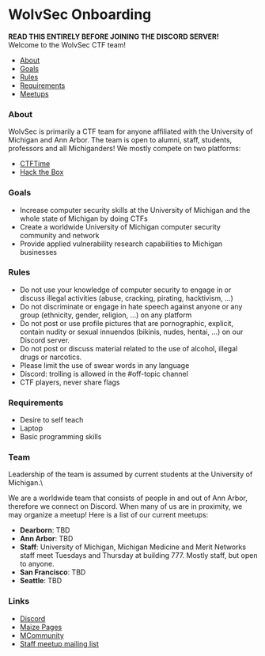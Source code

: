 # WolvSec Onboarding 
<b>READ THIS ENTIRELY BEFORE JOINING THE DISCORD SERVER!</b><br/>
Welcome to the WolvSec CTF team! 

* [About](#about)
* [Goals](#goals)
* [Rules](#rules)
* [Requirements](#req)
* [Meetups](#team)

<h3 id="about">About</h3>
WolvSec is primarily a CTF team for anyone affiliated with the University of Michigan and Ann Arbor. The team is open to alumni, staff, students, professors and all Michiganders! We mostly compete on two platforms:
<br/>

* [CTFTime](https://ctftime.org/team/83621)
* [Hack the Box](https://hackthebox.eu)

<h3 id="goals">Goals</h3>

* Increase computer security skills at the University of Michigan and the whole state of Michigan by doing CTFs
* Create a worldwide University of Michigan computer security community and network
* Provide applied vulnerability research capabilities to Michigan businesses

<h3 id="rules">Rules</h3>

* Do not use your knowledge of computer security to engage in or discuss illegal activities (abuse, cracking, pirating, hacktivism, ...)
* Do not discriminate or engage in hate speech against anyone or any group (ethnicity, gender, religion, ...) on any platform
* Do not post or use profile pictures that are pornographic, explicit, contain nudity or sexual innuendos (bikinis, nudes, hentai, ...) on our Discord server.
* Do not post or discuss material related to the use of alcohol, illegal drugs or narcotics.
* Please limit the use of swear words in any language
* Discord: trolling is allowed in the #off-topic channel
* CTF players, never share flags

<h3 id="req">Requirements</h3>

* Desire to self teach
* Laptop
* Basic programming skills

<h3 id="team">Team</h3>
Leadership of the team is assumed by current students at the University of Michigan.\

We are a worldwide team that consists of people in and out of Ann Arbor, therefore we connect on Discord. When many of us are in proximity, we may organize a meetup! Here is a list of our current meetups: 

* <b>Dearborn</b>: TBD
* <b>Ann Arbor</b>: TBD
* <b>Staff</b>: University of Michigan, Michigan Medicine and Merit Networks staff meet Tuesdays and Thursday at building 777. Mostly staff, but open to anyone.
* <b>San Francisco</b>: TBD
* <b>Seattle</b>: TBD

<h3 id="links">Links</h3>

* [Discord](https://discord.gg/KJjjzSr)
* [Maize Pages](https://maizepages.umich.edu/organization/wolverinesec)
* [MCommunity](https://mcommunity.umich.edu/#group:w01verines)
* [Staff meetup mailing list](https://mcommunity.umich.edu/#group:IA-MM-CTF)

